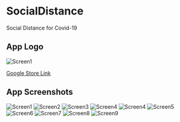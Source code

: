 # SocialDistance
Social Distance for Covid-19</br>

## App Logo</br>

![Screen1](https://github.com/BlackGold-1989/SocialDistance/blob/main/images/icon.png)


<a id="raw-url" href="https://play.google.com/store/apps/details?id=com.laodev.socialdis">Google Store Link</a>

## App Screenshots

![Screen1](https://github.com/BlackGold-1989/SocialDistance/blob/main/images/login.JPEG)
![Screen2](https://github.com/BlackGold-1989/SocialDistance/blob/main/images/register.JPEG)
![Screen3](https://github.com/BlackGold-1989/SocialDistance/blob/main/images/distance_setting.JPEG)
![Screen4](https://github.com/BlackGold-1989/SocialDistance/blob/main/images/distance_setting.JPEG)
![Screen4](https://github.com/BlackGold-1989/SocialDistance/blob/main/images/distance_setting.JPEG)
![Screen5](https://github.com/BlackGold-1989/SocialDistance/blob/main/images/distance_setting.JPEG)
![Screen6](https://github.com/BlackGold-1989/SocialDistance/blob/main/images/distance_setting.JPEG)
![Screen7](https://github.com/BlackGold-1989/SocialDistance/blob/main/images/distance_setting.JPEG)
![Screen8](https://github.com/BlackGold-1989/SocialDistance/blob/main/images/distance_setting.JPEG)
![Screen9](https://github.com/BlackGold-1989/SocialDistance/blob/main/images/distance_setting.JPEG)
